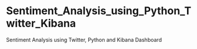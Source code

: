 # Sentiment_Analysis_using_Python_Twitter_Kibana
Sentiment Analysis using Twitter, Python and Kibana Dashboard
